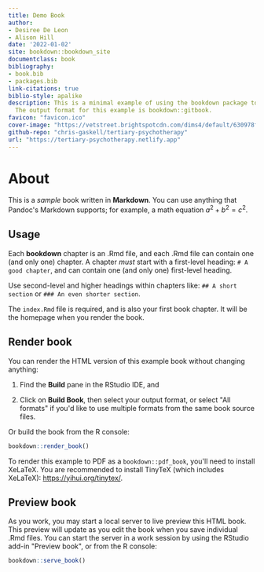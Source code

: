 ```yaml
---
title: Demo Book
author:
- Desiree De Leon
- Alison Hill
date: '2022-01-02'
site: bookdown::bookdown_site
documentclass: book
bibliography:
- book.bib
- packages.bib
link-citations: true
biblio-style: apalike
description: This is a minimal example of using the bookdown package to write a book.
  The output format for this example is bookdown::gitbook.
favicon: "favicon.ico"
cover-image: "https://vetstreet.brightspotcdn.com/dims4/default/630978f/2147483647/crop/0x0%2B0%2B0/resize/645x380/quality/90/?url=https%3A%2F%2Fvetstreet-brightspot.s3.amazonaws.com%2Fe0%2F88adb0c81f11e09b940050568d6ceb%2Ffile%2FLurcher-3-AP-645km081611.jpg"
github-repo: "chris-gaskell/tertiary-psychotherapy"
url: "https://tertiary-psychotherapy.netlify.app"
---
```


# About

This is a _sample_ book written in **Markdown**. You can use anything that Pandoc's Markdown supports; for example, a math equation $a^2 + b^2 = c^2$.

## Usage 

Each **bookdown** chapter is an .Rmd file, and each .Rmd file can contain one (and only one) chapter. A chapter *must* start with a first-level heading: `# A good chapter`, and can contain one (and only one) first-level heading.

Use second-level and higher headings within chapters like: `## A short section` or `### An even shorter section`.

The `index.Rmd` file is required, and is also your first book chapter. It will be the homepage when you render the book.

## Render book

You can render the HTML version of this example book without changing anything:

1. Find the **Build** pane in the RStudio IDE, and

1. Click on **Build Book**, then select your output format, or select "All formats" if you'd like to use multiple formats from the same book source files.

Or build the book from the R console:


```r
bookdown::render_book()
```

To render this example to PDF as a `bookdown::pdf_book`, you'll need to install XeLaTeX. You are recommended to install TinyTeX (which includes XeLaTeX): <https://yihui.org/tinytex/>.

## Preview book

As you work, you may start a local server to live preview this HTML book. This preview will update as you edit the book when you save individual .Rmd files. You can start the server in a work session by using the RStudio add-in "Preview book", or from the R console:


```r
bookdown::serve_book()
```



